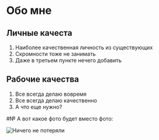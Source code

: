# Обо мне

## Личные качеста

1. Наиболее качественная личность из существующих
2. Скромности тоже не занимать
3. Даже в третьем пункте нечего добавить

## Рабочие качества

1. Все всегда делаю вовремя
2. Все всегда делаю качественно
3. А что еще нужно?


#№ А вот какое фото будет вместо фото:

![Ничего не потеряли](https://upload.wikimedia.org/wikipedia/commons/thumb/0/0e/Felis_silvestris_silvestris.jpg/413px-Felis_silvestris_silvestris.jpg)
